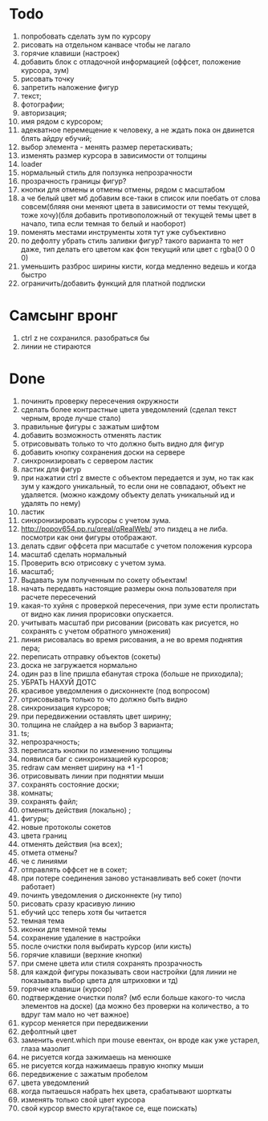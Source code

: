 # Todo

1.  попробовать сделать зум по курсору
2.  рисовать на отдельном канвасе чтобы не лагало
3.  горячие клавиши (настроек)
4.  добавить блок с отладочной информацией (оффсет, положение курсора, зум)
5.  рисовать точку
6.  запретить наложение фигур
7.  текст;
8.  фотографии;
9.  авторизация;
10. имя рядом с курсором;
11. адекватное перемещение к человеку, а не ждать пока он двинется блять айдру ебучий;
12. выбор элемента - менять размер перетаскивать;
13. изменять размер курсора в зависимости от толщины
14. loader
15. нормальный стиль для ползунка непрозрачности
16. прозрачность границы фигур?
17. кнопки для отмены и отмены отмены, рядом с масштабом
18. а че белый цвет мб добавим все-таки в список или поебать от слова совсем(бляяя они меняют цвета в зависимости от темы текущей, тоже хочу)(бля добавить противоположный от текущей темы цвет в начало, типа если темная то белый и наоборот)
19. поменять местами инструменты хотя тут уже субъективно
20. по дефолту убрать стиль заливки фигур? такого варианта то нет даже, тип делать его цветом как фон текущий или цвет с rgba(0 0 0 0)
21. уменьшить разброс ширины кисти, когда медленно ведешь и когда быстро
22. ограничить/добавить функций для платной подписки

# Самсынг вронг

1. ctrl z не сохранился. разобраться бы
2. линии не стираются

# Done

1.  починить проверку пересечения окружности
2.  сделать более контрастные цвета уведомлений (сделал текст черным, вроде лучше стало)
3.  правильные фигуры с зажатым шифтом
4.  добавить возможность отменять ластик
5.  отрисовывать только то что должно быть видно для фигур
6.  добавить кнопку сохранения доски на сервере
7.  синхронизировать с сервером ластик
8.  ластик для фигур
9.  при нажатии ctrl z вместе с объектом передается и зум, но так как зум у каждого уникальный, то если они не совпадают, объект не удаляется. (можно каждому объекту делать уникальный ид и удалять по нему)
10. ластик
11. синхронизировать курсоры с учетом зума.
12. http://popov654.pp.ru/qreal/qRealWeb/ это пиздец а не либа. посмотри как они фигуры отображают.
13. делать сдвиг оффсета при масштабе с учетом положения курсора
14. масштаб сделать нормальный
15. Проверить всю отрисовку с учетом зума.
16. масштаб;
17. Выдавать зум полученным по сокету объектам!
18. начать передавть настоящие размеры окна пользователя при расчете пересечений
19. какая-то хуйня с проверкой пересечения, при зуме ести пролистать от видно как линия прорисовки опускается.
20. учитывать масштаб при рисовании (рисовать как рисуется, но сохранять с учетом обратного умножения)
21. линия рисовалась во время рисования, а не во время поднятия пера;
22. переписать отправку объектов (сокеты)
23. доска не загружается нормально
24. один раз в line пришла ебанутая строка (больше не приходила);
25. УБРАТЬ НАХУЙ ДОТС
26. красивое уведомления о дисконнекте (под вопросом)
27. отрисовывать только то что должно быть видно
28. синхронизация курсоров;
29. при передвижении оставлять цвет ширину;
30. толщина не слайдер а на выбор 3 варианта;
31. ts;
32. непрозрачность;
33. переписать кнопки по изменению толщины
34. появился баг с синхронизацией курсоров;
35. redraw сам меняет ширину на +1 -1
36. отрисовывать линии при поднятии мыши
37. сохранять состояние доски;
38. комнаты;
39. сохранять файл;
40. отменять действия (локально) ;
41. фигуры;
42. новые протоколы сокетов
43. цвета границ
44. отменять действия (на всех);
45. отмета отмены?
46. че с линиями
47. отправлять оффсет не в сокет;
48. при потере соединения заново устанавливать веб сокет (почти работает)
49. починть уведомления о дисконнекте (ну типо)
50. рисовать сразу красивую линию
51. ебучий цсс теперь хотя бы читается
52. темная тема
53. иконки для темной темы
54. сохранение удаление в настройки
55. после очистки поля выбирать курсор (или кисть)
56. горячие клавиши (верхние кнопки)
57. при смене цвета или стиля сохранять прозрачность
58. для каждой фигуры показывать свои настройки (для линии не показывать выбор цвета для штриховки и тд)
59. горячие клавиши (курсор)
60. подтверждение очистки поля? (мб если больше какого-то числа элементов на доске) (да можно без проверки на количество, а то вдруг там мало но чет важное)
61. курсор меняется при передвижении
62. дефолтный цвет
63. заменить event.which при mouse евентах, он вроде как уже устарел, глаза мазолит
64. не рисуется когда зажимаешь на менюшке
65. не рисуется когда нажимаешь правую кнопку мыши
66. передвижение с зажатым пробелом
67. цвета уведомлений
68. когда пытаешься набрать hex цвета, срабатывают шорткаты
69. изменять только свой цвет курсора
70. свой курсор вместо круга(такое се, еще поискать)
